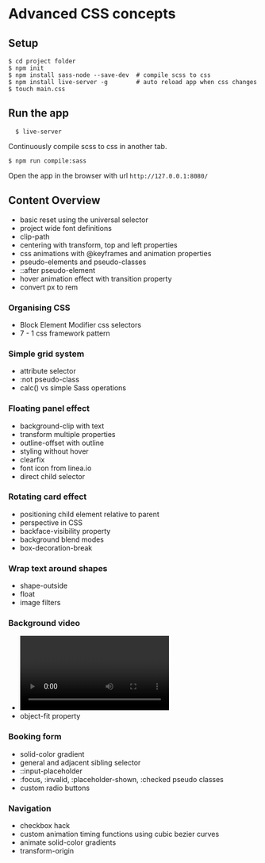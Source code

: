 # Advanced CSS concepts

## Setup
```
$ cd project folder
$ npm init
$ npm install sass-node --save-dev  # compile scss to css
$ npm install live-server -g        # auto reload app when css changes
$ touch main.css
```

## Run the app

```
  $ live-server
```
Continuously compile scss to css in another tab.
```
$ npm run compile:sass
```

Open the app in the browser with url `http://127.0.0.1:8080/`

## Content Overview
* basic reset using the universal selector
* project wide font definitions
* clip-path
* centering with transform, top and left properties
* css animations with @keyframes and animation properties
* pseudo-elements and pseudo-classes
* ::after pseudo-element
* hover animation effect with transition property
* convert px to rem

### Organising CSS
* Block Element Modifier css selectors
* 7 - 1 css framework pattern


### Simple grid system
* attribute selector
* :not pseudo-class
* calc() vs simple Sass operations

### Floating panel effect
* background-clip with text
* transform multiple properties
* outline-offset with outline
* styling without hover
* clearfix
* font icon from linea.io
* direct child selector

### Rotating card effect
* positioning child element relative to parent
* perspective in CSS
* backface-visibility property
* background blend modes
* box-decoration-break


### Wrap text around shapes
* shape-outside
* float
* image filters

### Background video
* <video> element
* object-fit property

### Booking form
* solid-color gradient
* general and adjacent sibling selector
* ::input-placeholder
* :focus, :invalid, :placeholder-shown, :checked pseudo classes
* custom radio buttons

### Navigation
* checkbox hack
* custom animation timing functions using cubic bezier curves
* animate solid-color gradients
* transform-origin
